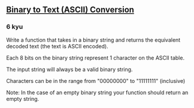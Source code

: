 <h2><a href=https://www.codewars.com/kata/5583d268479559400d000064/train/javascript target="_blank">Binary to Text (ASCII) Conversion</a></h2><h3>6 kyu</h3><p>Write a function that takes in a binary string and returns the equivalent decoded text (the text is ASCII encoded).</p><p>Each 8 bits on the binary string represent 1 character on the ASCII table.</p><p>The input string will always be a valid binary string.</p><p>Characters can be in the range from "00000000" to "11111111" (inclusive)</p><p>Note: In the case of an empty binary string your function should return an empty string.</p>